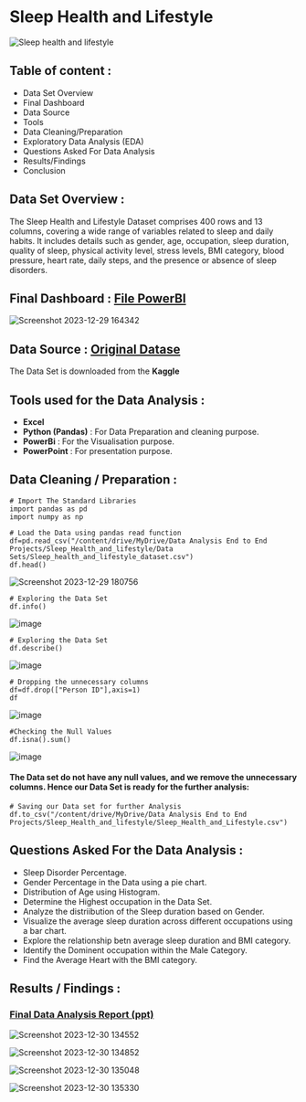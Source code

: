 # Sleep Health and Lifestyle
![Sleep health and lifestyle](https://github.com/himanshucgithub/Project/assets/112814361/cb0c780c-4563-4621-9187-0503370f8fa8)

## Table of content :
* Data Set Overview
* Final Dashboard
* Data Source
* Tools
* Data Cleaning/Preparation
* Exploratory Data Analysis (EDA)
* Questions Asked For Data Analysis
* Results/Findings
* Conclusion

## Data Set Overview :
The Sleep Health and Lifestyle Dataset comprises 400 rows and 13 columns, covering a wide range of variables related to sleep and daily habits. It includes details such as gender, age, occupation, sleep duration, quality of sleep, physical activity level, stress levels, BMI category, blood pressure, heart rate, daily steps, and the presence or absence of sleep disorders.

## Final Dashboard : [File PowerBI](https://github.com/himanshucgithub/Files/blob/main/End%20to%20End%20Projects/Sleep%20Health%20and%20Lifestyle/Sleep_Health_and_Lifestyle/Sleep_Health_and_Lifestyle.pbix)

![Screenshot 2023-12-29 164342](https://github.com/himanshucgithub/Project/assets/112814361/7d8254b1-886a-4c27-bac0-cf1631d7dbc0)

## Data Source : [Original Datase](https://github.com/himanshucgithub/Files/blob/main/End%20to%20End%20Projects/Sleep%20Health%20and%20Lifestyle/Sleep_Health_and_Lifestyle/Original%20Data%20set/Sleep_health_and_lifestyle_dataset.csv)
The Data Set is downloaded from the **Kaggle**


## Tools used for the Data Analysis :
* **Excel**
* **Python (Pandas)** : For Data Preparation and cleaning purpose.
* **PowerBi** : For the Visualisation purpose.
* **PowerPoint** : For presentation purpose.

## Data Cleaning / Preparation :
```
# Import The Standard Libraries
import pandas as pd
import numpy as np
```
```
# Load the Data using pandas read function
df=pd.read_csv("/content/drive/MyDrive/Data Analysis End to End Projects/Sleep_Health_and_lifestyle/Data Sets/Sleep_health_and_lifestyle_dataset.csv")
df.head()
```

![Screenshot 2023-12-29 180756](https://github.com/himanshucgithub/Project/assets/112814361/ca998876-ee30-494e-b4f1-08ed2dac636d)

```
# Exploring the Data Set
df.info()
```

![image](https://github.com/himanshucgithub/Project/assets/112814361/edadbaf8-6322-4469-b933-8693d164f585)

```
# Exploring the Data Set
df.describe()
```

![image](https://github.com/himanshucgithub/Project/assets/112814361/2e8021df-519d-47c2-ae44-7ca8b35aa2c8)

```
# Dropping the unnecessary columns
df=df.drop(["Person ID"],axis=1)
df
```

![image](https://github.com/himanshucgithub/Project/assets/112814361/2639bf7a-a1e6-4656-9cbe-adab47fab0b0)

```
#Checking the Null Values
df.isna().sum()
```

![image](https://github.com/himanshucgithub/Project/assets/112814361/6f4462ab-9795-4c5f-8e6e-ad657cbb53df)

#### The Data set do not have any null values, and we remove the unnecessary columns. Hence our Data Set is ready for the further analysis:

```
# Saving our Data set for further Analysis
df.to_csv("/content/drive/MyDrive/Data Analysis End to End Projects/Sleep_Health_and_lifestyle/Sleep_Health_and_Lifestyle.csv")
```

## Questions Asked For the Data Analysis :
* Sleep Disorder Percentage.
* Gender Percentage in the Data using a pie chart.
* Distribution of Age using Histogram.
* Determine the Highest occupation in the Data Set.
* Analyze the distriibution of the Sleep duration based on Gender.
* Visualize the average sleep duration across different occupations using a bar chart.
* Explore the relationship betn average sleep duration and BMI category.
* Identify the Dominent occupation within the Male Category.
* Find the Average Heart with the BMI category.

## Results / Findings :
### [Final Data Analysis Report (ppt)](https://github.com/himanshucgithub/Files/blob/main/End%20to%20End%20Projects/Sleep%20Health%20and%20Lifestyle/Sleep_Health_and_Lifestyle/Final%20Analysis%20Report.pptx)

![Screenshot 2023-12-30 134552](https://github.com/himanshucgithub/Project/assets/112814361/f52f9fd2-7b4e-4069-81d4-360dfa51ad42)

![Screenshot 2023-12-30 134852](https://github.com/himanshucgithub/Project/assets/112814361/bf107f50-aaae-4176-b279-3e0760363c08)

![Screenshot 2023-12-30 135048](https://github.com/himanshucgithub/Project/assets/112814361/06294fb2-d231-4719-9b08-e0095bc35bae)

![Screenshot 2023-12-30 135330](https://github.com/himanshucgithub/Project/assets/112814361/0fdeacce-6557-41f9-a8c0-3059236d50a7)

